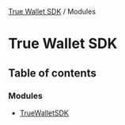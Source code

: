 [True Wallet SDK](README.md) / Modules

# True Wallet SDK

## Table of contents

### Modules

- [TrueWalletSDK](modules/TrueWalletSDK.md)
